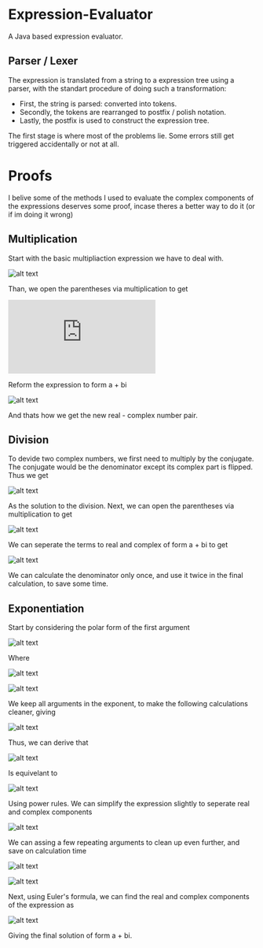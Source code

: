 # Expression-Evaluator
A Java based expression evaluator.

## Parser / Lexer
The expression is translated from a string to a expression tree using a parser, with the standart procedure of doing such a transformation:
- First, the string is parsed: converted into tokens.
- Secondly, the tokens are rearranged to postfix / polish notation.
- Lastly, the postfix is used to construct the expression tree.

The first stage is where most of the problems lie. Some errors still get triggered accidentally or not at all. 

# Proofs
I belive some of the methods I used to evaluate the complex components of the expressions deserves some proof, incase theres a better way to do it (or if im doing it wrong)

## Multiplication
Start with the basic multipliaction expression we have to deal with.

![alt text](https://latex.codecogs.com/svg.latex?\left(a%2Bbi\right)\cdot\left(c%2Bdi\right))

Than, we open the parentheses via multiplication to get

![alt text](https://latex.codecogs.com/svg.latex?ac+adi+bic-bd)

Reform the expression to form a + bi

![alt text](https://latex.codecogs.com/svg.latex?ac-bd\+i\left(ad+bc\right))

And thats how we get the new real - complex number pair.

## Division
To devide two complex numbers, we first need to multiply by the conjugate. The conjugate would be the denominator except its complex part is flipped. Thus we get

![alt text](https://latex.codecogs.com/svg.latex?\frac{\left(a+bi\right)\left(c-di\right)}{\left(c+di\right)\left(c-di\right)})

As the solution to the division. Next, we can open the parentheses via multiplication to get

![alt text](https://latex.codecogs.com/svg.latex?\frac{ac-adi+cbi+bd}{c^{2}-cdi+cdi+d^{2}})

We can seperate the terms to real and complex of form a + bi to get

![alt text](https://latex.codecogs.com/svg.latex?\frac{ac+bd}{c^{2}+d^{2}}+\frac{-ad+cb}{c^{2}+d^{2}}i)

We can calculate the denominator only once, and use it twice in the final calculation, to save some time.

## Exponentiation
Start by considering the polar form of the first argument

![alt text](https://latex.codecogs.com/svg.latex?\left(a+bi\right)=re^{i\theta})

Where

![alt text](https://latex.codecogs.com/svg.latex?r=\sqrt{a^{2}+b^{2}})

![alt text](https://latex.codecogs.com/svg.latex?\theta=\arcsin\left(\frac{b}{r}\right))

We keep all arguments in the exponent, to make the following calculations cleaner, giving

![alt text](https://latex.codecogs.com/svg.latex?e^{\ln\left(r\right)i\theta})

Thus, we can derive that

![alt text](https://latex.codecogs.com/svg.latex?\left(a+bi\right)^{\left(c+di\right)})

Is equivelant to

![alt text](https://latex.codecogs.com/svg.latex?e^{\left(\ln\left(r\right)i\theta\right)\left(c+di\right)})

Using power rules. We can simplify the expression slightly to seperate real and complex components

![alt text](https://latex.codecogs.com/svg.latex?e^{\ln\left(r\right)c}e^{\ln\left(r\right)d}e^{i\theta\c}e^{-\theta\d})

We can assing a few repeating arguments to clean up even further, and save on calculation time

![alt text](https://latex.codecogs.com/svg.latex?g=e^{\ln\left(r\right)c-d\theta})

![alt text](https://latex.codecogs.com/svg.latex?v=\ln\left(r\right)d+c\theta)

Next, using Euler's formula, we can find the real and complex components of the expression as

![alt text](https://latex.codecogs.com/svg.latex?g\left(\cos\left(v\right)+i\sin\left(v\right)\right))

Giving the final solution of form a + bi.
